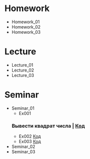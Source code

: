 # Homework
  - Homework_01
  - Homework_02
  - Homework_03
# Lecture
  - Lecture_01
  - Lecture_02
  - Lecture_03
# Seminar
  - Seminar_01
     - Ex001 
     ### Вывести квадрат числа | [Код](Seminar\Seminar_01\Ex_001\Program.cs)
     - Ex002 [Код](Seminar\Seminar_01\Ex_002\Program.cs)
     - Ex003 [Код](Seminar\Seminar_01\Ex_003\Program.cs)
  - Seminar_02
  - Seminar_03